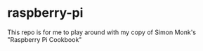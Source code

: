 # raspberry-pi
This repo is for me to play around with my copy of Simon Monk's "Raspberry Pi Cookbook"
